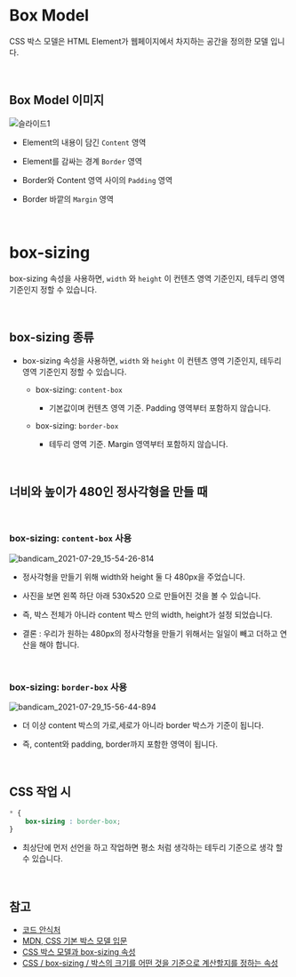 # Box Model

CSS 박스 모델은 HTML Element가 웹페이지에서 차지하는 공간을 정의한 모델 입니다.

<br>

## Box Model 이미지
![슬라이드1](https://user-images.githubusercontent.com/87301268/158051751-72b55b66-cc47-4c6c-bc3b-39d4ef1c3204.jpg)

- Element의 내용이 담긴 `Content` 영역
- Element를 감싸는 경계 `Border` 영역
- Border와 Content 영역 사이의 `Padding` 영역

- Border 바깥의 `Margin` 영역

<br>

# box-sizing

box-sizing 속성을 사용하면, `width` 와 `height` 이 컨텐츠 영역 기준인지, 테두리 영역 기준인지 정할 수 있습니다.

<br>

## box-sizing 종류
- box-sizing 속성을 사용하면, `width` 와 `height` 이 컨텐츠 영역 기준인지, 테두리 영역 기준인지 정할 수 있습니다.
    - box-sizing: `content-box`
        - 기본값이며 컨텐츠 영역 기준. Padding 영역부터 포함하지 않습니다.
   
    - box-sizing: `border-box`
        - 테두리 영역 기준. Margin 영역부터 포함하지 않습니다.

<br>

## 너비와 높이가 480인 정사각형을 만들 때
<br>

### box-sizing: `content-box` 사용

![bandicam_2021-07-29_15-54-26-814](https://user-images.githubusercontent.com/87301268/158052321-df31ea0a-7301-4684-937c-d17686f8d8c1.jpg)

- 정사각형을 만들기 위해 width와 height 둘 다 480px을 주었습니다.
- 사진을 보면 왼쪽 하단 아래 530x520 으로 만들어진 것을 볼 수 있습니다.
- 즉, 박스 전체가 아니라 content 박스 만의 width, height가 설정 되었습니다. 

- 결론 : 우리가 원하는 480px의 정사각형을 만들기 위해서는 일일이 빼고 더하고 연산을 해야 합니다.

<br>

### box-sizing: `border-box` 사용

![bandicam_2021-07-29_15-56-44-894](https://user-images.githubusercontent.com/87301268/158052470-340f36c9-bd7d-4b6b-ada3-08601202f514.jpg)

- 더 이상 content 박스의 가로,세로가 아니라 border 박스가 기준이 됩니다.

- 즉, content와 padding, border까지 포함한 영역이 됩니다.

<br>

## CSS 작업 시
```css
* {
    box-sizing : border-box;
}
```
- 최상단에 먼저 선언을 하고 작업하면 평소 처럼 생각하는 테두리 기준으로 생각 할 수 있습니다.

<br>

## 참고
- [코드 안식처](https://blog.naver.com/x7788/222449570715)
- [MDN, CSS 기본 박스 모델 입문](https://developer.mozilla.org/ko/docs/Web/CSS/CSS_Box_Model/Introduction_to_the_CSS_box_model)
- [CSS 박스 모델과 box-sizing 속성](https://www.daleseo.com/css-box-model/)
- [CSS / box-sizing / 박스의 크기를 어떤 것을 기준으로 계산할지를 정하는 속성](https://www.codingfactory.net/10630)